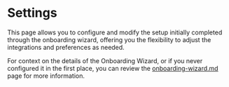 # Settings

This page allows you to configure and modify the setup initially completed through the onboarding wizard, offering you the flexibility to adjust the integrations and preferences as needed.

For context on the details of the Onboarding Wizard, or if you never configured it in the first place, you can review the [onboarding-wizard.md](../onboarding-wizard.md "mention") page for more information.
